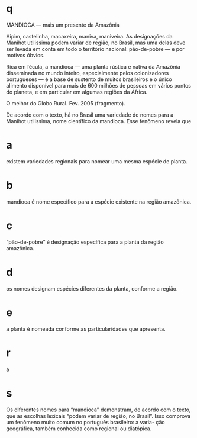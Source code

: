 # q
MANDIOCA — mais um presente da Amazônia

Aipim, castelinha, macaxeira, maniva, maniveira. As designações da Manihot utilissima podem variar de região, no Brasil, mas uma delas deve ser levada em conta em todo o território nacional: pão-de-pobre — e por motivos óbvios.

Rica em fécula, a mandioca — uma planta rústica e nativa da Amazônia disseminada no mundo inteiro, especialmente pelos colonizadores portugueses — é a base de sustento de muitos brasileiros e o único alimento disponível para mais de 600 milhões de pessoas em vários pontos do planeta, e em particular em algumas regiões da África.

O melhor do Globo Rural. Fev. 2005 (fragmento).

De acordo com o texto, há no Brasil uma variedade de nomes para a Manihot utilissima, nome científico da mandioca. Esse fenômeno revela que

# a
existem variedades regionais para nomear uma mesma espécie de planta.

# b
mandioca é nome específico para a espécie existente na região amazônica.

# c
“pão-de-pobre” é designação específica para a planta da região amazônica.

# d
os nomes designam espécies diferentes da planta, conforme a região.

# e
a planta é nomeada conforme as particularidades que apresenta.

# r
a

# s
Os diferentes nomes para “mandioca” demonstram, de acordo com o texto, que as escolhas lexicais “podem variar de região, no Brasil”. Isso comprova um fenômeno muito comum no português brasileiro: a varia- ção geográfica, também conhecida como regional ou diatópica.
